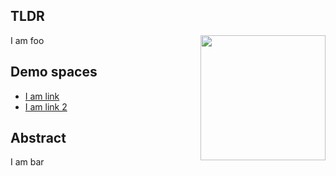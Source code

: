 ## TLDR

<img src="/immersive_spaces/imsp_logo.png" align="right" width="200px"/>

I am foo

## Demo spaces

  * [I am link](zork/index.html)
  * [I am link 2](crystals/index.html)

## Abstract

I am bar